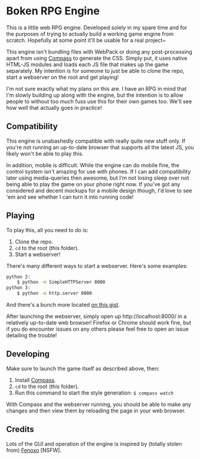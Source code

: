 # Boken RPG Engine
This is a little web RPG engine. Developed solely in my spare time and for the purposes of trying to actually build a working game engine from scratch. Hopefully at some point it'll be usable for a real project~

This engine isn't bundling files with WebPack or doing any post-processing apart from using [Compass](http://compass-style.org) to generate the CSS. Simply put, it uses native HTML-JS modules and loads each JS file that makes up the game separately. My intention is for someone to just be able to clone the repo, start a webserver on the root and get playing!

I'm not sure exactly what my plans on this are. I have an RPG in mind that I'm slowly building up along with the engine, but the intention is to allow people to without too much fuss use this for their own games too. We'll see how well that actually goes in practice!


## Compatibility
This engine is unabashedly compatible with really quite new stuff only. If you're not running an up-to-date browser that supports all the latest JS, you likely won't be able to play this.

In addition, mobile is difficult. While the engine can do mobile fine, the control system isn't amazing for use with phones. If I can add compatibility later using media-queries then awesome, but I'm not losing sleep over not being able to play the game on your phone right now. If you've got any considered and decent mockups for a mobile design though, I'd love to see 'em and see whether I can turn it into running code!


## Playing
To play this, all you need to do is:

1. Clone the repo.
2. `cd` to the root (this folder).
3. Start a webserver!

There's many different ways to start a webserver. Here's some examples:
```sh
python 2:
    $ python -m SimpleHTTPServer 8000
python 3:
    $ python -m http.server 8000
```
And there's a bunch more located [on this gist](https://gist.github.com/willurd/5720255).

After launching the webserver, simply open up http://localhost:8000/ in a relatively up-to-date web browser! Firefox or Chrome should work fine, but if you do encounter issues on any others please feel free to open an issue detailing the trouble!


## Developing
Make sure to launch the game itself as described above, then:

1. Install [Compass](http://compass-style.org/install/).
2. `cd` to the root (this folder).
3. Run this command to start the style generation: `$ compass watch`

With Compass and the webserver running, you should be able to make any changes and then view them by reloading the page in your web browser.


## Credits
Lots of the GUI and operation of the engine is inspired by (totally stolen from) [Fenoxo](https://www.fenoxo.com) \[NSFW\].
